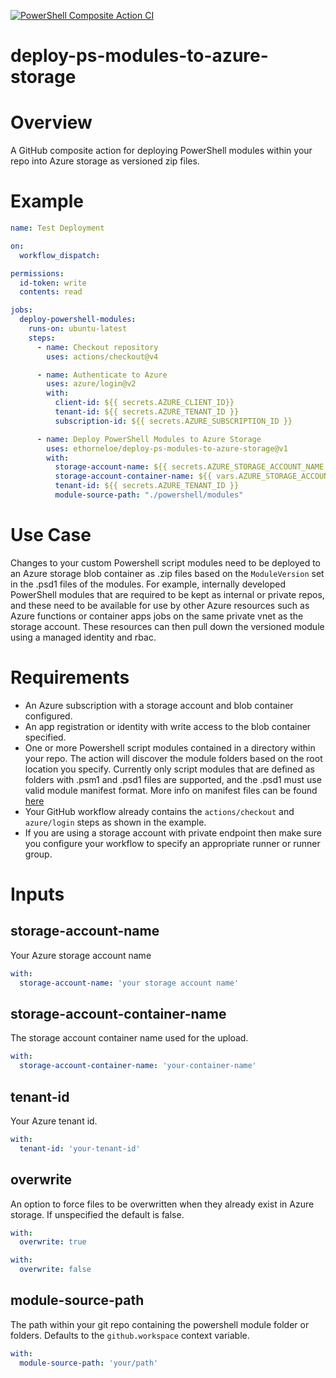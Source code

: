 [![PowerShell Composite Action CI](https://github.com/ethorneloe/deploy-ps-modules-to-azure-storage/actions/workflows/ci.yml/badge.svg)](https://github.com/ethorneloe/deploy-ps-modules-to-azure-storage/actions/workflows/ci.yml)

# deploy-ps-modules-to-azure-storage
# Overview
A GitHub composite action for deploying PowerShell modules within your repo into Azure storage as versioned zip files.

# Example
```yaml
name: Test Deployment

on:
  workflow_dispatch:

permissions:
  id-token: write
  contents: read

jobs:
  deploy-powershell-modules:
    runs-on: ubuntu-latest
    steps:
      - name: Checkout repository
        uses: actions/checkout@v4

      - name: Authenticate to Azure
        uses: azure/login@v2
        with:
          client-id: ${{ secrets.AZURE_CLIENT_ID}}
          tenant-id: ${{ secrets.AZURE_TENANT_ID }}
          subscription-id: ${{ secrets.AZURE_SUBSCRIPTION_ID }}

      - name: Deploy PowerShell Modules to Azure Storage
        uses: ethorneloe/deploy-ps-modules-to-azure-storage@v1
        with:
          storage-account-name: ${{ secrets.AZURE_STORAGE_ACCOUNT_NAME }}
          storage-account-container-name: ${{ vars.AZURE_STORAGE_ACCOUNT_CONTAINER_NAME }}
          tenant-id: ${{ secrets.AZURE_TENANT_ID }}
          module-source-path: "./powershell/modules"
```

# Use Case
Changes to your custom Powershell script modules need to be deployed to an Azure storage blob container as .zip files based on the `ModuleVersion` set in the .psd1 files of the modules. For example, internally developed PowerShell modules that are required to be kept as internal or private repos, and these need to be available for use by other Azure resources such as Azure functions or container apps jobs on the same private vnet as the storage account.  These resources can then pull down the versioned module using a managed identity and rbac.

# Requirements
- An Azure subscription with a storage account and blob container configured.
- An app registration or identity with write access to the blob container specified.
- One or more Powershell script modules contained in a directory within your repo.  The action will discover the module folders based on the root location you specify. Currently only script modules that are defined as folders with .psm1 and .psd1 files are supported, and the .psd1 must use valid module manifest format. More info on manifest files can be found [here](https://learn.microsoft.com/en-us/powershell/scripting/developer/module/how-to-write-a-powershell-module-manifest?view=powershell-7.4)
- Your GitHub workflow already contains the `actions/checkout` and `azure/login` steps as shown in the example.
- If you are using a storage account with private endpoint then make sure you configure your workflow to specify an appropriate runner or runner group.

# Inputs
## storage-account-name
Your Azure storage account name
```yaml
with:
  storage-account-name: 'your storage account name'
```

## storage-account-container-name
The storage account container name used for the upload.
```yaml
with:
  storage-account-container-name: 'your-container-name'
```

## tenant-id
Your Azure tenant id.
```yaml
with:
  tenant-id: 'your-tenant-id'
```

## overwrite
An option to force files to be overwritten when they already exist in Azure storage. If unspecified the default is false.
```yaml
with:
  overwrite: true
```
```yaml
with:
  overwrite: false
```

## module-source-path
The path within your git repo containing the powershell module folder or folders. Defaults to the `github.workspace` context variable.
```yaml
with:
  module-source-path: 'your/path'
```